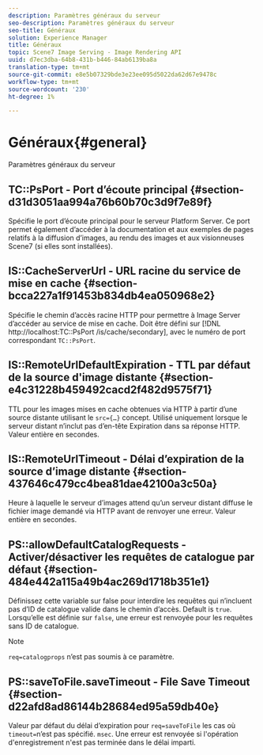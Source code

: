 ```yaml
---
description: Paramètres généraux du serveur
seo-description: Paramètres généraux du serveur
seo-title: Généraux
solution: Experience Manager
title: Généraux
topic: Scene7 Image Serving - Image Rendering API
uuid: d7ec3dba-64b8-431b-b446-84ab6139ba8a
translation-type: tm+mt
source-git-commit: e8e5b07329bde3e23ee095d5022da62d67e9478c
workflow-type: tm+mt
source-wordcount: '230'
ht-degree: 1%

---
```



# Généraux{#general}

Paramètres généraux du serveur

## TC::PsPort - Port d’écoute principal {#section-d31d3051aa994a76b60b70c3d9f7e89f}

Spécifie le port d’écoute principal pour le serveur Platform Server. Ce port permet également d’accéder à la documentation et aux exemples de pages relatifs à la diffusion d’images, au rendu des images et aux visionneuses Scene7 (si elles sont installées).

## IS::CacheServerUrl - URL racine du service de mise en cache {#section-bcca227a1f91453b834db4ea050968e2}

Spécifie le chemin d’accès racine HTTP pour permettre à Image Server d’accéder au service de mise en cache. Doit être défini sur [!DNL http://localhost:TC::PsPort /is/cache/secondary], avec le numéro de port correspondant `TC::PsPort`.

## IS::RemoteUrlDefaultExpiration - TTL par défaut de la source d&#39;image distante {#section-e4c31228b459492cacd2f482d9575f71}

TTL pour les images mises en cache obtenues via HTTP à partir d’une source distante utilisant le `src={…}` concept. Utilisé uniquement lorsque le serveur distant n’inclut pas d’en-tête Expiration dans sa réponse HTTP. Valeur entière en secondes.

## IS::RemoteUrlTimeout - Délai d’expiration de la source d’image distante {#section-437646c479cc4bea81dae42100a3c50a}

Heure à laquelle le serveur d’images attend qu’un serveur distant diffuse le fichier image demandé via HTTP avant de renvoyer une erreur. Valeur entière en secondes.

## PS::allowDefaultCatalogRequests - Activer/désactiver les requêtes de catalogue par défaut {#section-484e442a115a49b4ac269d1718b351e1}

Définissez cette variable sur false pour interdire les requêtes qui n’incluent pas d’ID de catalogue valide dans le chemin d’accès. Default is `true`. Lorsqu’elle est définie sur `false`, une erreur est renvoyée pour les requêtes sans ID de catalogue.

>[!NOTE]
>
>`req=catalogprops` n’est pas soumis à ce paramètre.

## PS::saveToFile.saveTimeout - File Save Timeout {#section-d22afd8ad86144b28684ed95a59db40e}

Valeur par défaut du délai d’expiration pour `req=saveToFile` les cas où `timeout=`n’est pas spécifié. `msec`. Une erreur est renvoyée si l&#39;opération d&#39;enregistrement n&#39;est pas terminée dans le délai imparti.
